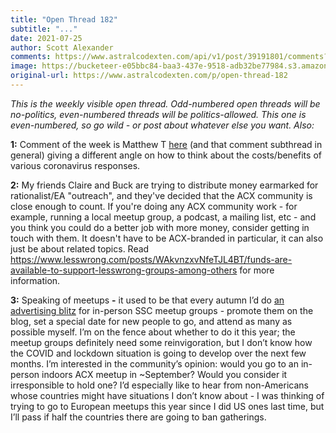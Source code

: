 ```yaml
---
title: "Open Thread 182"
subtitle: "..."
date: 2021-07-25
author: Scott Alexander
comments: https://www.astralcodexten.com/api/v1/post/39191801/comments?&all_comments=true
image: https://bucketeer-e05bbc84-baa3-437e-9518-adb32be77984.s3.amazonaws.com/public/images/4c65b448-a867-4b08-86cf-9114187d9225_496x341.png
original-url: https://www.astralcodexten.com/p/open-thread-182
---
```

_This is the weekly visible open thread. Odd-numbered open threads will be no-politics, even-numbered threads will be politics-allowed. This one is even-numbered, so go wild - or post about whatever else you want. Also:_

**1:** Comment of the week is Matthew T [here](https://astralcodexten.substack.com/p/things-i-learned-writing-the-lockdown/comments#comment-2435039) (and that comment subthread in general) giving a different angle on how to think about the costs/benefits of various coronavirus responses.

**2:** My friends Claire and Buck are trying to distribute money earmarked for rationalist/EA "outreach", and they've decided that the ACX community is close enough to count. If you're doing any ACX community work - for example, running a local meetup group, a podcast, a mailing list, etc - and you think you could do a better job with more money, consider getting in touch with them. It doesn't have to be ACX-branded in particular, it can also just be about related topics. Read <https://www.lesswrong.com/posts/WAkvnzxvNfeTJL4BT/funds-are-available-to-support-lesswrong-groups-among-others> for more information.

**3:** Speaking of meetups **-** it used to be that every autumn I’d do [an advertising blitz](https://slatestarcodex.com/2019/08/28/meetups-everywhere-2019/) for in-person SSC meetup groups - promote them on the blog, set a special date for new people to go, and attend as many as possible myself. I’m on the fence about whether to do it this year; the meetup groups definitely need some reinvigoration, but I don’t know how the COVID and lockdown situation is going to develop over the next few months. I’m interested in the community’s opinion: would you go to an in-person indoors ACX meetup in ~September? Would you consider it irresponsible to hold one? I’d especially like to hear from non-Americans whose countries might have situations I don’t know about - I was thinking of trying to go to European meetups this year since I did US ones last time, but I’ll pass if half the countries there are going to ban gatherings.
